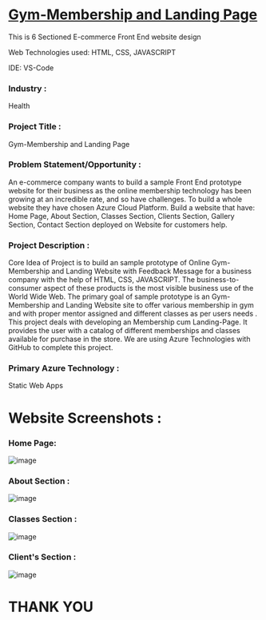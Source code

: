 # <a href="https://orange-stone-09d136d10.1.azurestaticapps.net/">Gym-Membership and Landing Page</a>

This is 6 Sectioned E-commerce Front End website design

Web Technologies used: HTML, CSS, JAVASCRIPT

IDE: VS-Code

### Industry :
Health

### Project Title :
Gym-Membership and Landing Page

### Problem Statement/Opportunity :
An e-commerce company wants to build a sample Front End prototype website for their business as the online membership technology has been growing at an incredible rate, and so have  challenges. To build a whole website they have chosen Azure Cloud Platform. Build a website that have: Home Page, About Section, Classes Section, Clients Section, Gallery Section, Contact Section deployed on Website for customers help.

### Project Description :
Core Idea of Project is to build an sample prototype of Online Gym-Membership and Landing Website with Feedback Message for a business company with the help of HTML, CSS, JAVASCRIPT. The business-to-consumer aspect of these products is the most visible business use of the World Wide Web. The primary goal of sample prototype is an Gym-Membership and Landing Website site to offer various membership in gym and with proper mentor assigned and different classes as per users needs . This project deals with developing an Membership cum Landing-Page. It provides the user with a catalog of different memberships and classes available for purchase in the store. We are using Azure Technologies with GitHub to complete this project.

### Primary Azure Technology :
 Static Web Apps
 
# Website Screenshots :
### Home Page:
![image](https://user-images.githubusercontent.com/72195579/174745392-5c7004eb-3771-4580-a608-4ebe58fe8afc.png)
### About Section :
![image](https://user-images.githubusercontent.com/72195579/174745684-42ee4ed7-f834-49e7-a2e4-e541ef314567.png)
### Classes Section :
![image](https://user-images.githubusercontent.com/72195579/174746077-e581ba7b-fe1c-4a40-b8bb-2adf81a20d2a.png)
### Client's Section :
![image](https://user-images.githubusercontent.com/72195579/174746367-557675d4-ab5d-42a5-8cc7-98dc3c242946.png)

# THANK YOU
